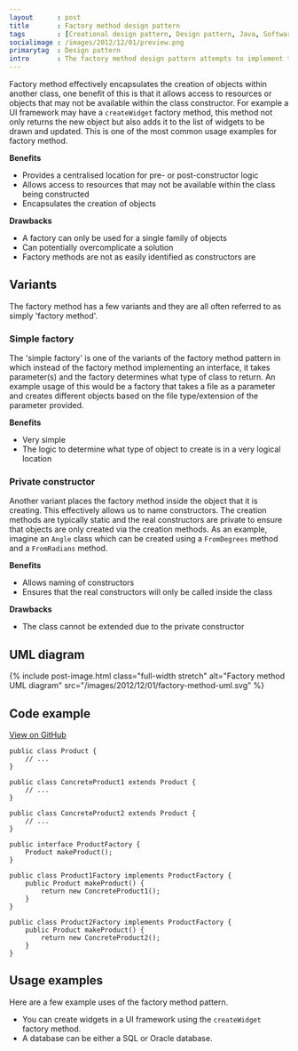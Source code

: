 ```yaml
---
layout      : post
title       : Factory method design pattern
tags        : [Creational design pattern, Design pattern, Java, Software engineering, UML]
socialimage : /images/2012/12/01/preview.png
primarytag  : Design pattern
intro       : The factory method design pattern attempts to implement the concept of real-world factories within your program. Instead of the object creating itself, the task of creation is given to a 'factory' object.
---
```


Factory method effectively encapsulates the creation of objects within another class, one benefit of this is that it allows access to resources or objects that may not be available within the class constructor. For example a UI framework may have a `createWidget` factory method, this method not only returns the new object but also adds it to the list of widgets to be drawn and updated. This is one of the most common usage examples for factory method.

**Benefits**

- Provides a centralised location for pre- or post-constructor logic
- Allows access to resources that may not be available within the class being constructed
- Encapsulates the creation of objects

**Drawbacks**

- A factory can only be used for a single family of objects
- Can potentially overcomplicate a solution
- Factory methods are not as easily identified as constructors are



## Variants

The factory method has a few variants and they are all often referred to as simply 'factory method'.

### Simple factory

The 'simple factory' is one of the variants of the factory method pattern in which instead of the factory method implementing an interface, it takes parameter(s) and the factory determines what type of class to return. An example usage of this would be a factory that takes a file as a parameter and creates different objects based on the file type/extension of the parameter provided.

**Benefits**

- Very simple
- The logic to determine what type of object to create is in a very logical location

### Private constructor

Another variant places the factory method inside the object that it is creating. This effectively allows us to name constructors. The creation methods are typically static and the real constructors are private to ensure that objects are only created via the creation methods. As an example, imagine an `Angle` class which can be created using a `FromDegrees` method and a `FromRadians` method.

**Benefits**

- Allows naming of constructors
- Ensures that the real constructors will only be called inside the class

**Drawbacks**

- The class cannot be extended due to the private constructor



## UML diagram

{% include post-image.html class="full-width stretch" alt="Factory method UML diagram" src="/images/2012/12/01/factory-method-uml.svg" %}



## Code example

[View on GitHub][1]

<!--prettify lang=java-->
    public class Product {
        // ...
    }

    public class ConcreteProduct1 extends Product {
        // ...
    }

    public class ConcreteProduct2 extends Product {
        // ...
    }

    public interface ProductFactory {
        Product makeProduct();
    }

    public class Product1Factory implements ProductFactory {
        public Product makeProduct() {
            return new ConcreteProduct1();
        }
    }

    public class Product2Factory implements ProductFactory {
        public Product makeProduct() {
            return new ConcreteProduct2();
        }
    }



## Usage examples

Here are a few example uses of the factory method pattern.

- You can create widgets in a UI framework using the `createWidget` factory method.
- A database can be either a SQL or Oracle database.



[1]: https://github.com/Tyriar/growing-with-the-web/tree/master/com/growingwiththeweb/designPatterns/factoryMethod

[Factory method UML diagram]: https://googledrive.com/host/0B-wUQaw640vCMjBRbXE4a2ZuQnM

